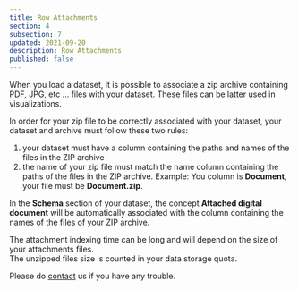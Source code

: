 ```yaml
---
title: Row Attachments
section: 4
subsection: 7
updated: 2021-09-20
description: Row Attachments
published: false
---
```


When you load a dataset, it is possible to associate a zip archive containing PDF, JPG, etc ... files with your dataset. These files can be latter used in visualizations.

In order for your zip file to be correctly associated with your dataset, your dataset and archive must follow these two rules:

1. your dataset must have a column containing the paths and names of the files in the ZIP archive
2. the name of your zip file must match the name column containing the paths of the files in the ZIP archive. Example: You column is **Document**, your file must be **Document.zip**.

<p>
</p>

In the **Schema** section of your dataset, the concept **Attached digital document** will be automatically associated with the column containing the names of the files of your ZIP archive.


The attachment indexing time can be long and will depend on the size of your attachments files.   
The unzipped files size is counted in your data storage quota.  

Please do [contact](https://koumoul.com/contact) us if you have any trouble.
